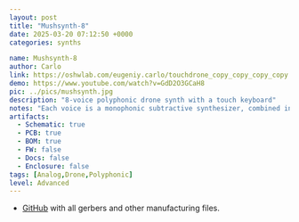 ```yaml
---
layout: post
title: "Mushsynth-8"
date: 2025-03-20 07:12:50 +0000
categories: synths

name: Mushsynth-8
author: Carlo
link: https://oshwlab.com/eugeniy.carlo/touchdrone_copy_copy_copy_copy
demo: https://www.youtube.com/watch?v=GdD2O3GCaH8
pic: ../pics/mushsynth.jpg
description: "8-voice polyphonic drone synth with a touch keyboard"
notes: "Each voice is a monophonic subtractive synthesizer, combined into a common low-pass filter in parallel."
artifacts:
  - Schematic: true
  - PCB: true
  - BOM: true
  - FW: false
  - Docs: false
  - Enclosure: false
tags: [Analog,Drone,Polyphonic]
level: Advanced
---
```


- [GitHub](https://github.com/EugeneCarlo/Mushsynth-8_voice_drone_synth) with all gerbers and other manufacturing files.